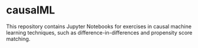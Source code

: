 # causalML

This repository contains Jupyter Notebooks for exercises in causal machine learning techniques, such as difference-in-differences and propensity score matching. 
